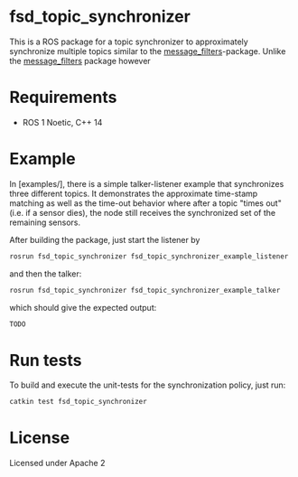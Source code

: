# fsd_topic_synchronizer

This is a ROS package for a topic synchronizer to approximately synchronize multiple topics similar to the [message_filters](wiki.ros.org/message_filters)-package.
Unlike the [message_filters](wiki.ros.org/message_filters) package however 

# Requirements

- ROS 1 Noetic, C++ 14

# Example

In [examples/], there is a simple talker-listener example that synchronizes three different topics. 
It demonstrates the approximate time-stamp matching as well as the time-out behavior where after a topic "times out" (i.e. if a sensor dies), the node still receives the synchronized set of the remaining sensors.

After building the package, just start the listener by 

```sh
rosrun fsd_topic_synchronizer fsd_topic_synchronizer_example_listener
```

and then the talker: 

```sh
rosrun fsd_topic_synchronizer fsd_topic_synchronizer_example_talker
```

which should give the expected output: 

```sh
TODO
```

# Run tests 

To build and execute the unit-tests for the synchronization policy, just run: 

```sh
catkin test fsd_topic_synchronizer
```

# License 

Licensed under Apache 2




